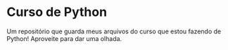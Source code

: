 # Curso de Python 


Um repositório que guarda meus arquivos do curso que estou fazendo de Python! Aproveite para dar uma olhada.
